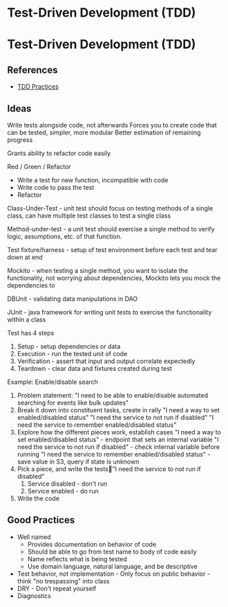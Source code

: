 # Test-Driven Development (TDD)
# Test-Driven Development (TDD)

## References
- [TDD Practices](https://app.pluralsight.com/player?course=test-driven-development-java&author=mike-nolan&name=test-driven-development-java-m1&clip=0&mode=live)

## Ideas
Write tests alongside code, not afterwards
Forces you to create code that can be tested, simpler, more modular
Better estimation of remaining progress

Grants ability to refactor code easily

Red / Green / Refactor 
   - Write a test for new function, incompatible with code
   - Write code to pass the test
   - Refactor

Class-Under-Test - unit test should focus on testing methods of a single class, can have multiple test classes to test a single class

Method-under-test - a unit test should exercise a single method to verify logic, assumptions, etc. of that function.

Test fixture/harness - setup of test environment before each test and tear down at end

Mockito - when testing a single method, you want to isolate the functionality, not worrying about dependencies, Mockito lets you mock the dependencies to 

DBUnit - validating data manipulations in DAO

JUnit - java framework for writing unit tests to exercise the functionality within a class

Test has 4 steps
1. Setup - setup dependencies or data
2. Execution - run the tested unit of code
3. Verification - assert that input and output correlate expectedly
4. Teardown - clear data and fixtures created during test

Example: Enable/disable search
  1. Problem statement: 
  "I need to be able to enable/disable automated searching for events like bulk updates"
  2. Break it down into constituent tasks, create in rally
  "I need a way to set enabled/disabled status"
  "I need the service to not run if disabled"
  "I need the service to remember enabled/disabled status"
  3. Explore how the different pieces work, establish cases
  "I need a way to set enabled/disabled status" - endpoint that sets an internal variable
  "I need the service to not run if disabled" - check internal variable before running
  "I need the service to remember enabled/disabled status" - save value in S3, query if state is unknown
  4. Pick a piece, and write the tests"I need the service to not run if disabled" 
     1. Service disabled - don't run
     2. Service enabled - do run
  5. Write the code

## Good Practices

- Well named
   - Provides documentation on behavior of code
   - Should be able to go from test name to body of code easily
   - Name reflects what is being tested
   - Use domain language, natural language, and be descriptive
- Test behavior, not implementation
      - Only focus on public behavior - think "no trespassing" into class
- DRY - Don't repeat yourself
- Diagnostics
